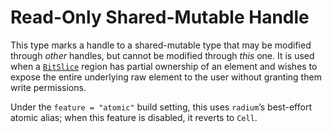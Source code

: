 # Read-Only Shared-Mutable Handle

This type marks a handle to a shared-mutable type that may be modified through
*other* handles, but cannot be modified through *this* one. It is used when a
[`BitSlice`] region has partial ownership of an element and wishes to expose the
entire underlying raw element to the user without granting them write
permissions.

Under the `feature = "atomic"` build setting, this uses `radium`’s best-effort
atomic alias; when this feature is disabled, it reverts to `Cell`.

[`BitSlice`]: crate::slice::BitSlice

